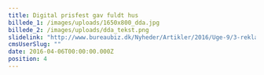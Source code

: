 ```yaml
---
title: Digital prisfest gav fuldt hus
billede_1: /images/uploads/1650x800_dda.jpg
billede_2: /images/uploads/dda_tekst.png
slidelink: "http://www.bureaubiz.dk/Nyheder/Artikler/2016/Uge-9/3-reklamebureauer-og-1-dialogbureau-til-tops-ved-Digital-Award"
cmsUserSlug: ""
date: 2016-04-06T00:00:00.000Z
position: 4
---
```


